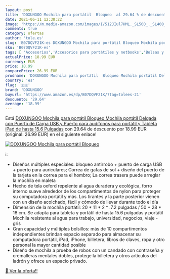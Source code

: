 ```yaml
---
layout: post
title: 'DOXUNGOO Mochila para portátil  Bloqueo  al 29.64 % de descuento'
date: 2021-06-11 12:30:22
image: 'https://m.media-amazon.com/images/I/512JIul7HML._SL500_._SL400_.jpg'
comments: true
category: ofertas
author: 'tole.es'
slug: 'B07DQVF21K-es DOXUNGOO Mochila para portátil Bloqueo Mochila portátil...'
sku: 'B07DQVF21K-es'
tags: [ 'Accesorios','Accesorios para portátiles y netbooks','Bolsas y fundas para portátiles y netbooks','Informática','Mochilas para portátiles y netbooks','doxungoo','ipad', ]
actualPrice: 18.99 EUR
currency: EUR
price: 18.99
comparePrice: 26.99 EUR
prodname: 'DOXUNGOO Mochila para portátil  Bloqueo Mochila portátil Delgada con Puerto de Carga USB y Puerto para audífonos para portátil y Tableta iPad de hasta 15.6 Pulgadas'
country: 'es'
flag: '🇪🇸'
brand: 'DOXUNGOO'
buyurl: 'https://www.amazon.es/dp/B07DQVF21K/?tag=tolees-21'
descuento: '29.64'
average: '18.99'
---
```


Está [DOXUNGOO Mochila para portátil  Bloqueo Mochila portátil Delgada con Puerto de Carga USB y Puerto para audífonos para portátil y Tableta iPad de hasta 15.6 Pulgadas](https://www.amazon.es/dp/B07DQVF21K/?tag=tolees-21) con 29.64 de descuento por 18.99 EUR (original: 26.99 EUR) en el siguiente enlace!

[![DOXUNGOO Mochila para portátil  Bloqueo ](https://m.media-amazon.com/images/I/512JIul7HML._SL500_._SL400_.jpg)](https://www.amazon.es/dp/B07DQVF21K/?tag=tolees-21)

ℹ️:

- Diseños múltiples especiales: bloqueo antirrobo + puerto de carga USB + puerto para auriculares; Correa de gafas de sol + diseño del puerto de la tarjeta en la correa para el hombro; La correa trasera puede arreglar la mochila en maleta
- Hecho de tela oxford repelente al agua duradera y ecológica, forro interno suave alrededor de los compartimentos de nylon para proteger su computadora portátil y más. Los tirantes y la parte posterior vienen con un diseño acolchado, fácil y cómodo de llevar durante todo el día
- Dimensión de la mochila portátil: 20 * 11 * 2 * .7.2 pulgadas / 50 * 28 * 18 cm. Se adapta para tableta y portátil de hasta 15.6 pulgadas y portátil Mochila resistente al agua para trabajo, universidad, negocios, viaje - gris
- Gran capacidad y múltiples bolsillos: más de 10 compartimentos independientes brindan espacio separado para almacenar su computadora portátil, iPad, iPhone, billetera, libros de claves, ropa y otro personal la mayor cantidad posible
- Diseño de mochila a prueba de robos con un candado con contraseña y cremalleras mentales dobles, protege la billetera y otros artículos del ladrón y ofrece un espacio privado.

[🛒 Ver la oferta!!](https://www.amazon.es/dp/B07DQVF21K/?tag=tolees-21)
